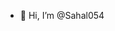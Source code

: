 - 👋 Hi, I’m @Sahal054

<!---
Sahal054/Sahal054 is a ✨ special ✨ repository because its `README.md` (this file) appears on your GitHub profile.
You can click the Preview link to take a look at your changes.
--->
